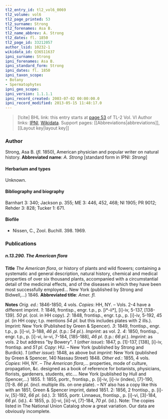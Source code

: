 ```yaml
---
tl2_entry_id: tl2_vol6_0069
tl2_volume: vol6
tl2_page_printed: 53
tl2_surname: Strong
tl2_forenames: Asa B.
tl2_name_abbrev: A. Strong
tl2_dates: fl. 1850
tl2_page_id: 33212057
author_lsid: 10232-1
wikidata_id: Q36511637
ipni_surname: Strong
ipni_forenames: Asa B.
ipni_standard_form: Strong
ipni_dates: fl. 1850
ipni_taxon_scope: 
- Botany
- Spermatophytes
ipni_geo_scope: 
ipni_version: 1.1.1.1
ipni_record_created: 2003-07-02 00:00:00.0
ipni_record_modified: 2013-05-15 11:48:17.0
---
```


> [!cite] BHL link: this entry starts at [page 53](https://www.biodiversitylibrary.org/page/33212057) of TL-2 Vol. VI
> Author links: [IPNI](https://www.ipni.org/a/10232-1), [Wikidata](https://www.wikidata.org/wiki/Q36511637). Support pages: [[Abbreviations|abbreviations]], [[Layout key|layout key]]

### Author

Strong, Asa B. (*fl*. 1850), American physician and popular writer on natural history. 
**Abbreviated name**: *A. Strong* \[standard form in IPNI: *Strong*\]

#### Herbarium and types

Unknown.

#### Bibliography and biography

Barnhart 3: 340; Jackson p. 355; ME 3: 446, 452, 468; NI 1905; PR 9012; Rehder 3: 828; Tucker 1: 671.

#### Biofile

- Nissen, C., Zool. Buchill. 398. 1969.

### Publications

##### n.13.290. The American flora

**Title**
*The American flora*, or history of plants and wild flowers; containing a systematic and general description, natural history, chemical and medical properties of over six thousand plants, accompanied with a circumstantial detail of the medicinal effects, and of the diseases in which they have been most successfully employed... New York (published by Strong and Bidwell,...) 1846.
**Abbreviated title**: *Amer. fl.*

**Notes**
*Orig. ed.*: 1846-1850, 4 vols. *Copies*: HH, NY. – Vols. 2-4 have a different imprint.
*1*: 1846, frontisp., engr. t.p., p. \[i\*-ii\*\], \[i\]-iv, 5-137, \[138-139\]. *50 pl*. (col. in HH copy).
*2*: 1848, frontisp., engr. t.p., p. \[i\]-iv, 5-192, 45 *pl*. (in HH copy; t.p. mentions *54 pl*. but this includes plates with 2 ills.). Imprint: New York (Published by Green & Spencer).
*3*: 1849, frontisp., engr. t.p., p. \[i\]-vi, 3-188, *46 pl*. (t.p.: *54 pl.*). *Imprint*: as vol. 2.
*4*: 1850, frontisp., engr. t.p., p. \[i\]-vi, iv-vi, 7-184, \[185-188\], *46 pl*. (t.p.: *66 pl.*)*. Imprint*: as vols. 2 but address "by Bowery".
*1* (*other issue*): 1847, p. \[1\]-137, \[138\], \[i\]-iv, frontisp. and *51 pl. Copy*: HU. – New York (published by Strong and Burdick).
*1* (*other issue*): 1848, as above but *imprint*: New York (published by Green & Spencer, 140 Nassau Street) 1848.
*Other ed*.: 1855, 4 vols. *Copies*: HH, NY. – *The American flora*,... properties, mode of culture, propagation, &c. designed as a book of reference for botanists, physicians, florists, gardeners, students, etc.... New York (published by Hull and Spencer,...) 1855.
*1*: 1855, portr., frontisp., p. \[i\]-iv, \[i\]-iv (index), \[7\]-190, \[1\]-8. *66 pl*. (incl. multiple ills. on one plate). – NY also has a copy like this with an 1851, Green & Spencer imprint, dated 1851.
2: 1856, 2 frontisp., p. \[i\]-iv, \[5\]-192, *66 pl*. (id.).
3: 1855, portr. Linnaeus, frontisp., p. \[i\]-vi, \[3\]-184, *66 pl*. (id.). 4: 1855, p. \[i\]-vi, \[iii\]-vi, \[7\]-184, *70 pl*. (id.).
Note: The copies listed in The National Union Catalog show a great variation. Our data are obviously incomplete.

